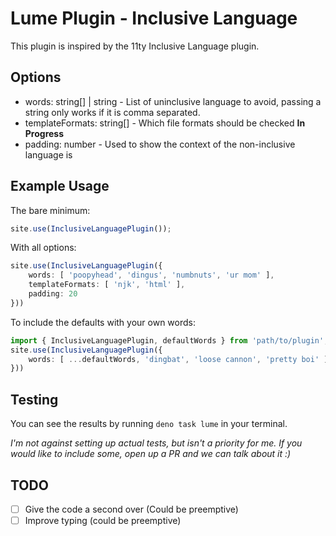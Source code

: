 # Lume Plugin - Inclusive Language

This plugin is inspired by the 11ty Inclusive Language plugin.

## Options

- words: string[] | string - List of uninclusive language to avoid, passing a string only works if it is comma separated.
- templateFormats: string[] - Which file formats should be checked __In Progress__
- padding: number - Used to show the context of the non-inclusive language is

## Example Usage

The bare minimum:

```ts
site.use(InclusiveLanguagePlugin());
```


With all options:

```ts
site.use(InclusiveLanguagePlugin({
    words: [ 'poopyhead', 'dingus', 'numbnuts', 'ur mom' ],
    templateFormats: [ 'njk', 'html' ],
    padding: 20
}))
```

To include the defaults with your own words:

```ts
import { InclusiveLanguagePlugin, defaultWords } from 'path/to/plugin';
site.use(InclusiveLanguagePlugin({
    words: [ ...defaultWords, 'dingbat', 'loose cannon', 'pretty boi' ]
}))
```

## Testing

You can see the results by running `deno task lume` in your terminal.

*I'm not against setting up actual tests, but isn't a priority for me. If you would like to include some, open up a PR and we can talk about it :)*

## TODO

- [ ] Give the code a second over (Could be preemptive)
- [ ] Improve typing (could be preemptive)
